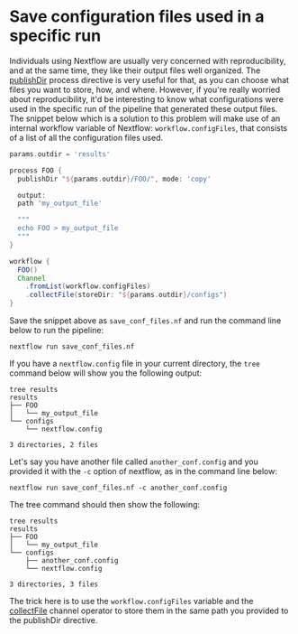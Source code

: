 # Save configuration files used in a specific run

Individuals using Nextflow are usually very concerned with reproducibility, and 
at the same time, they like their output files well organized. The 
[publishDir](https://www.nextflow.io/docs/latest/process.html#publishdir) 
process directive is very useful for that, as you can choose what files you 
want to store, how, and where. However, if you're really worried about 
reproducibility, it'd be interesting to know what configurations were used in 
the specific run of the pipeline that generated these output files. The snippet
 below which is a solution to this problem will make use of an internal 
workflow variable of Nextflow: `workflow.configFiles`, that consists of a list 
of all the configuration files used.


```Groovy
params.outdir = 'results'

process FOO {
  publishDir "${params.outdir}/FOO/", mode: 'copy'

  output:
  path 'my_output_file'

  """
  echo FOO > my_output_file
  """
}

workflow {
  FOO()
  Channel
    .fromList(workflow.configFiles)
    .collectFile(storeDir: "${params.outdir}/configs")
}
```

Save the snippet above as `save_conf_files.nf` and run the command line below to
 run the pipeline:

```console
nextflow run save_conf_files.nf
```

If you have a `nextflow.config` file in your current directory, the `tree` 
command below will show you the following output:

```console
tree results
results
├── FOO
│   └── my_output_file
└── configs
    └── nextflow.config

3 directories, 2 files
```

Let's say you have another file called `another_conf.config` and you provided 
it with the `-c` option of nextflow, as in the command line below:

```console
nextflow run save_conf_files.nf -c another_conf.config
```

The tree command should then show the following:

```console
tree results
results
├── FOO
│   └── my_output_file
└── configs
    ├── another_conf.config
    └── nextflow.config

3 directories, 3 files
```

The trick here is to use the `workflow.configFiles` variable and the 
[collectFile](https://www.nextflow.io/docs/latest/operator.html#collectfile) 
channel operator to store them in the same path you provided to the publishDir 
directive.
